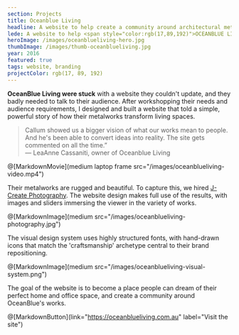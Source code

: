 ```yaml
---
section: Projects
title: Oceanblue Living
headline: A website to help create a community around architectural metalworks.
lede: A website to help <span style="color:rgb(17,89,192)">OCEANBLUE LIVING</span> create a community around architectural metalworks.
heroImage: /images/oceanblueliving-hero.jpg
thumbImage: /images/thumb-oceanblueliving.jpg
year: 2016
featured: true
tags: website, branding
projectColor: rgb(17, 89, 192)
---
```


**OceanBlue Living were stuck** with a website they couldn't update, and they badly needed to talk to their audience. After workshopping their needs and audience requirements, I designed and built a website that told a simple, powerful story of how their metalworks transform living spaces. 

> Callum showed us a bigger vision of what our works mean to people. And he's been able to convert ideas into reality. The site gets commented on all the time.” <br>— LeaAnne Cassaniti, owner of Oceanblue Living

@[MarkdownMovie](medium laptop frame src="/images/oceanblueliving-video.mp4")

Their metalworks are rugged and beautiful. To capture this, we hired [J-Create Photography](http://j-create.com.au/). The website design makes full use of the results, with images and sliders immersing the viewer in the variety of works.


@[MarkdownImage](medium src="/images/oceanblueliving-photography.jpg")

The visual design system uses highly structured fonts, with hand-drawn icons that match the 'craftsmanship' archetype central to their brand repositioning.

@[MarkdownImage](medium src="/images/oceanblueliving-visual-system.png")

The goal of the website is to become a place people can dream of their perfect home and office space, and create a community around OceanBlue's works.

@[MarkdownButton](link="https://oceanblueliving.com.au" label="Visit the site")
